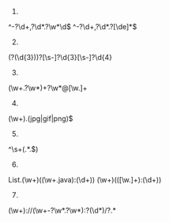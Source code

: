 1. 
^-?\d+\,?\d*\.?\w*\d$
^-?\d+\,?\d*\.?[\de]*$

2.
\(?(\d{3})\)?[\s\-]?\d{3}[\s\-]?\d{4}

3.
(\w+\.?\w*)\+?\w*@[\w\.]+

4.
(\w+)\.(jpg|gif|png)$

5.
^\s+(.*\.$)

6.
List\.(\w+)\((\w+\.java)\:(\d+)\)
(\w+)\(([\w\.]+):(\d+)\)

7.
(\w+)\:\/\/(\w+\-?\w*\.?\w*)\:?(\d*)\/?.*